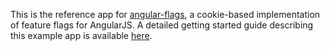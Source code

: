This is the reference app for [angular-flags](http://github.com/jimjamjoh/angular-flags), a cookie-based implementation of feature flags for AngularJS.  A detailed getting started guide describing this example app is available [here](http://jimjamjoh.github.io/angular-flags). 

